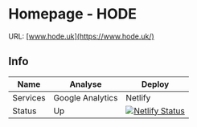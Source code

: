 # Homepage - HODE

URL: [www.hode.uk](https://www.hode.uk/)

## Info

|    Name    |       Analyse      |    Deploy  |
|    ----    |        ----        |     ----   |
|  Services  |  Google Analytics  |    Netlify |
|   Status   |         Up         | [![Netlify Status](https://api.netlify.com/api/v1/badges/69136815-89d5-47e2-a1b4-561a0b2b46c7/deploy-status)](https://app.netlify.com/sites/ip-hode-uk/deploys) |
